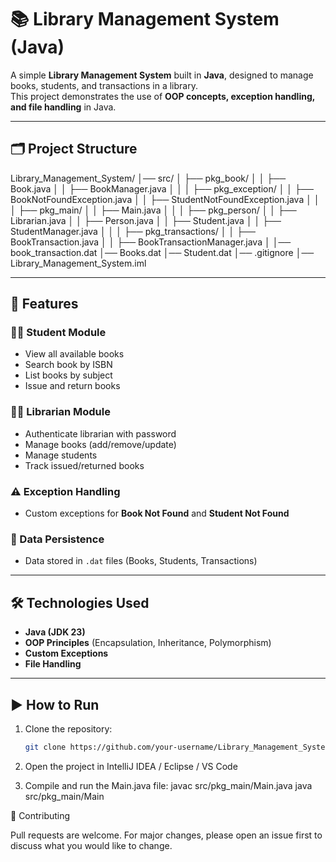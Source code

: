 # 📚 Library Management System (Java)

A simple **Library Management System** built in **Java**, designed to manage books, students, and transactions in a library.  
This project demonstrates the use of **OOP concepts, exception handling, and file handling** in Java.

---

## 🗂️ Project Structure

Library_Management_System/
│── src/
│ ├── pkg_book/
│ │ ├── Book.java
│ │ ├── BookManager.java
│ │
│ ├── pkg_exception/
│ │ ├── BookNotFoundException.java
│ │ ├── StudentNotFoundException.java
│ │
│ ├── pkg_main/
│ │ ├── Main.java
│ │
│ ├── pkg_person/
│ │ ├── Librarian.java
│ │ ├── Person.java
│ │ ├── Student.java
│ │ ├── StudentManager.java
│ │
│ ├── pkg_transactions/
│ │ ├── BookTransaction.java
│ │ ├── BookTransactionManager.java
│
│── book_transaction.dat
│── Books.dat
│── Student.dat
│── .gitignore
│── Library_Management_System.iml



---

## 🚀 Features

### 👨‍🎓 Student Module
- View all available books  
- Search book by ISBN  
- List books by subject  
- Issue and return books  

### 👩‍💼 Librarian Module
- Authenticate librarian with password  
- Manage books (add/remove/update)  
- Manage students  
- Track issued/returned books  

### ⚠️ Exception Handling
- Custom exceptions for **Book Not Found** and **Student Not Found**  

### 💾 Data Persistence
- Data stored in `.dat` files (Books, Students, Transactions)  

---

## 🛠️ Technologies Used
- **Java (JDK 23)**  
- **OOP Principles** (Encapsulation, Inheritance, Polymorphism)  
- **Custom Exceptions**  
- **File Handling**  

---

## ▶️ How to Run

1. Clone the repository:
   ```bash
   git clone https://github.com/your-username/Library_Management_System.git
2. Open the project in IntelliJ IDEA / Eclipse / VS Code

3. Compile and run the Main.java file:
      javac src/pkg_main/Main.java
      java src/pkg_main/Main

   
🤝 Contributing

Pull requests are welcome. For major changes, please open an issue first to discuss what you would like to change.
